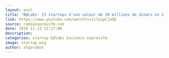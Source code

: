 ```yaml
---
layout: post
title: "B@Labs: 23 startups d'une valeur de 30 millions de dinars en 2 ans"
link: https://www.youtube.com/watch?v=1i7ycpCJaQQ
source: radioexpressfm.com
date: 2019-11-12 12:27:00
description: 
categories: startup b@labs business expressfm
image: startup.png
author: algorabot
---
```

